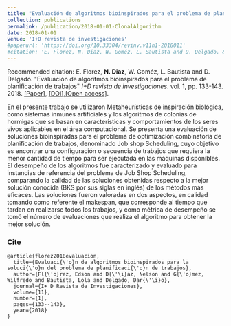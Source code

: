 ```yaml
---
title: "Evaluación de algoritmos bioinspirados para el problema de planificación de trabajos"
collection: publications
permalink: /publication/2018-01-01-ClonalAlgorithm
date: 2018-01-01
venue: 'I+D revista de investigaciones'
#paperurl: 'https://doi.org/10.33304/revinv.v11n1-2018011'
#citation: 'E. Florez, N. Diaz, W. Goméz, L. Bautista and D. Delgado. &quot;Evaluación de algoritmos bioinspirados para el problema de planificación de trabajos.&quot; <i>I+D revista de investigaciones</i>, vol. 1, pp. 133-143, 2018.'
---
```


Recommended citation: E. Florez, **N. Diaz**, W. Goméz, L. Bautista and D. Delgado. "Evaluación de algoritmos bioinspirados para el problema de planificación de trabajos" <i>I+D revista de investigaciones</i>. vol. 1, pp. 133-143. 2018. [[Paper]](http://nelson10.github.io/files/2018I+DRevistaDeInvestigaciones.pdf), [[DOI]](https://doi.org/10.33304/revinv.v11n1-2018011),[[Open access]](https://www.udi.edu.co/revistainvestigaciones/index.php/ID/article/view/170/172).

En el presente trabajo se utilizaron Metaheurísticas de inspiración biológica, como sistemas inmunes artificiales y los algoritmos de colonias de hormigas que se basan en características y comportamientos de los seres vivos aplicables en el área computacional. Se presenta una evaluación de soluciones bioinspiradas para el problema de optimización combinatoria de planificación de trabajos, denominado Job shop Scheduling, cuyo objetivo es encontrar una configuración o secuencia de trabajos que requiera la menor cantidad de tiempo para ser ejecutada en las máquinas disponibles. El desempeño de los algoritmos fue caracterizado y evaluado para instancias de referencia del problema de Job Shop Scheduling, comparando la calidad de las soluciones obtenidas respecto a la mejor solución conocida (BKS por sus siglas en inglés) de los métodos más eficaces. Las soluciones fueron valoradas en dos aspectos, en calidad tomando como referente el makespan, que corresponde al tiempo que tardan en realizarse todos los trabajos, y como métrica de desempeño se tomó el número de evaluaciones que realiza el algoritmo para obtener la mejor solución.

### Cite
```
@article{florez2018evaluacion,
  title={Evaluaci{\'o}n de algoritmos bioinspirados para la soluci{\'o}n del problema de planificaci{\'o}n de trabajos},
  author={Fl{\'o}rez, Edson and D{\'\i}az, Nelson and G{\'o}mez, Wilfredo and Bautista, Lola and Delgado, Dar{\'\i}o},
  journal={I+ D Revista de Investigaciones},
  volume={11},
  number={1},
  pages={133--143},
  year={2018}
}
```

